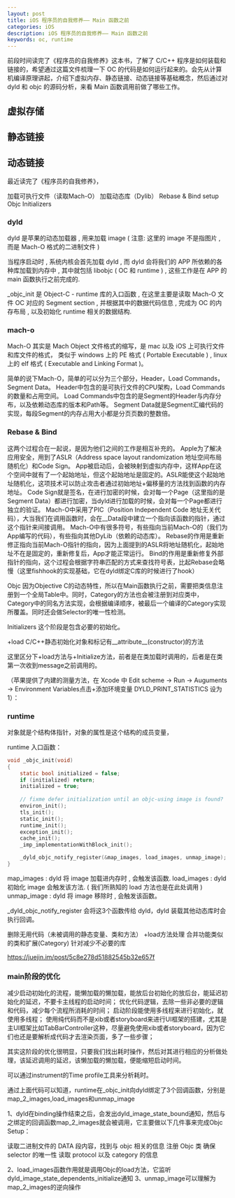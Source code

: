 ```yaml
---
layout: post
title: iOS 程序员的自我修养—— Main 函数之前
categories: iOS
description: iOS 程序员的自我修养—— Main 函数之前
keywords: oc, runtime
---
```


前段时间读完了《程序员的自我修养》这本书，了解了 C/C++ 程序是如何装载和链接的，希望通过这篇文件梳理一下 OC 的代码是如何运行起来的。会先从计算机编译原理讲起，介绍下虚拟内存、静态链接、动态链接等基础概念，然后通过对 dyld 和 objc 的源码分析，来看 Main 函数调用前做了哪些工作。

## 虚拟存储

## 静态链接

## 动态链接


最近读完了《程序员的自我修养》，

加载可执行文件（读取Mach-O）
加载动态库（Dylib）
Rebase & Bind
setup Objc
Initializers

### dyld

dyld 是苹果的动态加载器 , 用来加载 image ( 注意: 这里的 image 不是指图片 , 而是 Mach-O 格式的二进制文件  )

当程序启动时 , 系统内核会首先加载 dyld , 而 dyld 会将我们的 APP 所依赖的各种库加载到内存中 , 其中就包括 libobjc ( OC 和 runtime ) , 这些工作是在 APP 的 main 函数执行之前完成的.

_objc_init 是 Object-C - runtime 库的入口函数 , 在这里主要是读取 Mach-O 文件 OC 对应的 Segment section , 并根据其中的数据代码信息 , 完成为 OC 的内存布局 , 以及初始化 runtime 相关的数据结构.

### mach-o

Mach-O 其实是 Mach Object 文件格式的缩写，是 mac 以及 iOS 上可执行文件和库文件的格式， 类似于 windows 上的 PE 格式 ( Portable Executable ) , linux 上的 elf 格式 ( Executable and Linking Format )。

简单的说下Mach-O，简单的可以分为三个部分，Header，Load Commands，Segment Data。
Header中包含的是可执行文件的CPU架构，Load Commands的数量和占用空间。
Load Commands中包含的是Segment的Header与内存分布，以及依赖动态库的版本和Path等。
Segment Data就是Segment汇编代码的实现，每段Segment的内存占用大小都是分页页数的整数倍。
### Rebase & Bind
这两个过程合在一起说，是因为他们之间的工作是相互补充的。
Apple为了解决应用安全，用到了ASLR（Address space layout randomization 地址空间布局随机化）和Code Sign。
App被启动后，会被映射到虚拟内存中，这样App在这个空间中就有了一个起始地址，但这个起始地址是固定的。ASLR能使这个起始地址随机化，这项技术可以防止攻击者通过初始地址+偏移量的方法找到函数的内存地址。
Code Sign就是签名，在进行加密的时候，会对每一个Page（这里指的是Segment Data）都进行加密，当dyld进行加载的时候，会对每一个Page都进行独立的验证。
Mach-O中采用了PIC（Position Independent Code 地址无关代码），大当我们在调用函数时，会在__Data段中建立一个指向该函数的指针，通过这个指针来间接调用。
Mach-O中有很多符号，有些指向当前Mach-O的（我们为App编写的代码），有些指向其他DyLib（依赖的动态库）。
Rebase的作用是重新修正指向当前Mach-O指针的指向，因为上面提到的ASLR将地址随机化，起始地址不在是固定的，重新修复后，App才能正常运行。
Bind的作用是重新修复外部指针的指向，这个过程会根据字符串匹配的方式来查找符号表，比起Rebase会略慢（这里fishhook的实现基础，它在dyld绑定C库的时候进行了hook）

Objc
因为Objective C的动态特性，所以在Main函数执行之前，需要把类信息注册到一个全局Table中。同时，Category的方法也会被注册到对应类中，Category中的同名方法实现，会根据编译顺序，被最后一个编译的Category实现所覆盖。同时还会做Selector的唯一性检测。

Initializers
这个阶段是包含必要的初始化。

+load
C/C++静态初始化对象和标记有__attribute__(constructor)的方法

这里区分下+load方法与+Initialize方法，前者是在类加载时调用的，后者是在类第一次收到message之前调用的。

（苹果提供了内建的测量方法，在 Xcode 中 Edit scheme -> Run -> Auguments -> Environment Variables点击+添加环境变量 DYLD_PRINT_STATISTICS 设为 1）：


### runtime

对象就是个结构体指针，对象的属性是这个结构的成员变量，

runtime 入口函数：
```c
void _objc_init(void)
{
    static bool initialized = false;
    if (initialized) return;
    initialized = true;
    
    // fixme defer initialization until an objc-using image is found?
    environ_init();
    tls_init();
    static_init();
    runtime_init();
    exception_init();
    cache_init();
    _imp_implementationWithBlock_init();

    _dyld_objc_notify_register(&map_images, load_images, unmap_image);
}
```

map_images : dyld 将 image 加载进内存时 , 会触发该函数.
load_images : dyld 初始化 image 会触发该方法. (  我们所熟知的 load 方法也是在此处调用  )
unmap_image : dyld 将 image 移除时 , 会触发该函数。

_dyld_objc_notify_register 会将这3个函数传给 dyld，dyld 装载其他动态库时会执行回调。

删除无用代码（未被调用的静态变量、类和方法）
+load方法处理
合并功能类似的类和扩展(Category)
针对减少不必要的库

https://juejin.im/post/5c8e278d51882545b32e657f



### main阶段的优化

减少启动初始化的流程，能懒加载的懒加载，能放后台初始化的放后台，能延迟初始化的延迟，不要卡主线程的启动时间；
优化代码逻辑，去除一些非必要的逻辑和代码，减少每个流程所消耗的时间；
启动阶段能使用多线程来进行初始化，就使用多线程；
使用纯代码而不是xib或者storyboard来进行UI框架的搭建，尤其是主UI框架比如TabBarController这种，尽量避免使用xib或者storyboard，因为它们也还是要解析成代码才去渲染页面，多了一些步骤；

其实这阶段的优化很明显，只要我们找出耗时操作，然后对其进行相应的分析做处理，该延迟调用的延迟，该懒加载的懒加载，便能缩短启动时间。

可以通过instrument的Time profile工具来分析耗时。

通过上面代码可以知道，runtime在_objc_init向dyld绑定了3个回调函数，分别是map_2_images,load_images和unmap_image

1、dyld在binding操作结束之后，会发出dyld_image_state_bound通知，然后与之绑定的回调函数map_2_images就会被调用，它主要做以下几件事来完成Objc Setup：

读取二进制文件的 DATA 段内容，找到与 objc 相关的信息
注册 Objc 类
确保 selector 的唯一性
读取 protocol 以及 category 的信息

2、load_images函数作用就是调用Objc的load方法，它监听dyld_image_state_dependents_initialize通知
3、unmap_image可以理解为map_2_images的逆向操作
